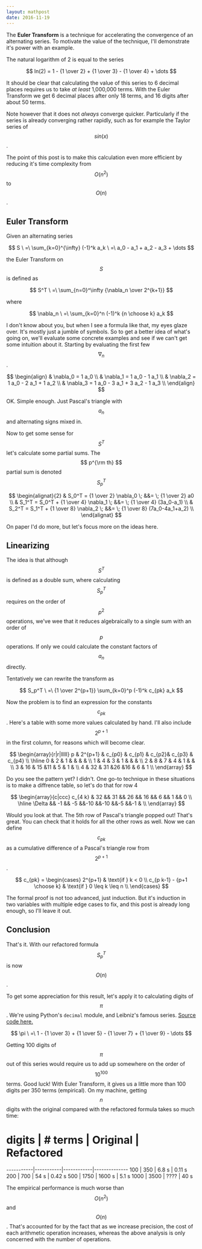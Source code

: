 ```yaml
---
layout: mathpost
date: 2016-11-19
---
```



The __Euler Transform__ is a technique for accelerating the convergence of an alternating series. To motivate the value of the technique, I'll demonstrate it's power with an example. 

The natural logarithm of 2 is equal to the series 

$$
ln(2) = 1 - {1 \over 2} + {1 \over 3} - {1 \over 4} + \dots
$$

It should be clear that calculating the value of this series to 6 decimal places requires us to take *at least* 1,000,000 terms. With the Euler Transform we get 6 decimal places after only 18 terms, and 16 digits after about 50 terms.

Note however that it does not *always* converge quicker. Particularly if the series is already converging rather rapidly, such as for example the Taylor series of $$ sin(x) $$. 

The point of this post is to make this calculation even more efficient by reducing it's time complexity from $$ O(n^2) $$ to $$ O(n) $$.

## Euler Transform

Given an alternating series

$$
S \ =\  \sum_{k=0}^{\infty} (-1)^k a_k 
  \ =\  a_0 - a_1 + a_2 - a_3 + \dots  
$$

the Euler Transform on $$ S $$ is defined as

$$
S^T  \ =\  \sum_{n=0}^\infty {\nabla_n \over 2^{k+1}} 
$$

where

$$
\nabla_n  \ =\  \sum_{k=0}^n (-1)^k {n \choose k} a_k
$$

I don't know about you, but when I see a formula like that, my eyes glaze over. It's mostly just a jumble of symbols. So to get a better idea of what's going on, we'll evaluate some concrete examples and see if we can't get some intuition about it. Starting by evaluating the first few $$ \nabla_n $$.

$$
\begin{align}
    & \nabla_0 = 1 a_0  \\
    & \nabla_1 = 1 a_0 - 1 a_1  \\
    & \nabla_2 = 1 a_0 - 2 a_1 + 1 a_2  \\
    & \nabla_3 = 1 a_0 - 3 a_1 + 3 a_2 - 1 a_3  \\
\end{align}
$$

OK. Simple enough. Just Pascal's triangle with $$a_n$$ and alternating signs mixed in.

Now to get some sense for $$ S^T $$ let's calculate some partial sums. The $$ p^{\rm th} $$ partial sum is denoted $$ S^T_p $$

$$
\begin{alignat}{2}
    & S_0^T =         {1 \over 2} \nabla_0 \; &&= \; {1 \over 2}  a0             \\
    & S_1^T = S_0^T + {1 \over 4} \nabla_1 \; &&= \; {1 \over 4} (3a_0-a_1)      \\
    & S_2^T = S_1^T + {1 \over 8} \nabla_2 \; &&= \; {1 \over 8} (7a_0-4a_1+a_2) \\
\end{alignat}
$$

On paper I'd do more, but let's focus more on the ideas here.


## Linearizing

The idea is that although $$ S^T $$ is defined as a double sum, where calculating $$ S_p^T $$ requires on the order of $$ p^2 $$ operations, we've wee that it reduces algebraically to a single sum with an order of $$ p $$ operations. If only we could calculate the constant factors of $$ a_n $$ directly.

Tentatively we can rewrite the transform as

$$
S_p^T  \ =\  {1 \over 2^{p+1}} \sum_{k=0}^p (-1)^k c_{pk} a_k
$$

Now the problem is to find an expression for the constants $$ c_{pk} $$. Here's a table with some more values calculated by hand. I'll also include $$ 2^{p+1} $$ in the first column, for reasons which will become clear.

$$
\begin{array}{r|r|lllll}
    p & 2^{p+1} & c_{p0} & c_{p1} & c_{p2}& c_{p3} & c_{p4} \\
    \hline
    0 &  2 & 1  &   &   &   &    \\
    1 &  4 & 3  & 1 &   &   &    \\
    2 &  8 & 7  & 4 & 1 &   &    \\
    3 & 16 & 15 &11 & 5 & 1 &    \\
    4 & 32 & 31 &26 &16 & 6 & 1  \\
\end{array}
$$

Do you see the pattern yet? I didn't. One go-to technique in these situations is to make a diffrence table, so let's do that for row 4

$$
\begin{array}{c|ccc}
    c_{4 k} & 32 && 31 && 26 && 16 && 6 && 1 && 0  \\
    \hline
    \Delta    && -1 && -5 &&-10 &&-10 &&-5 &&-1 &   \\
\end{array}
$$

Would you look at that. The 5th row of Pascal's triangle popped out! That's great. You can check that it holds for all the other rows as well. Now we can define $$ c_{pk} $$ as a cumulative difference of a Pascal's triangle row from $$ 2^{p+1} $$.

$$
c_{pk} = 
\begin{cases}
    2^{p+1}                      & \text{if } k < 0         \\
    c_{p k-1} - {p+1 \choose k}  & \text{if } 0 \leq k \leq n  \\
\end{cases}
$$

The formal proof is not too advanced, just induction. But it's induction in two variables with multiple edge cases to fix, and this post is already long enough, so I'll leave it out.

## Conclusion

That's it. With our refactored formula $$ S^T_p $$ is now $$ O(n) $$.

To get some appreciation for this result, let's apply it to calculating digits of $$ \pi $$. We're using Python's `decimal` module, and Leibniz's famous series. 
[Source code here.]()

$$
\pi \ =\  1 - {1 \over 3} + {1 \over 5} - {1 \over 7} + {1 \over 9} - \dots
$$

Getting 100 digits of $$ \pi $$ out of this series would require us to add up somewhere on the order of $$ 10^{100} $$ terms. Good luck! With Euler Transform, it gives us a little more than 100 digits per 350 terms (empirical). On my machine, getting $$ n $$ digits with the original compared with the refactored formula takes so much time:

 # digits  |  # terms  |  Original  |  Refactored
-----------|-----------|------------|--------------
  100      |  350      |  6.8 s     |  0.11 s 
  200      |  700      |  54 s      |  0.42 s
  500      |  1750     |  1600 s    |  5.1 s
  1000     |  3500     |  ????      |  40 s
  
The empirical performance is much worse than $$ O(n^2) $$ and $$ O(n) $$. That's accounted for by the fact that as we increase precision, the cost of each arithmetic operation increases, whereas the above analysis is only concerned with the number of operations.
